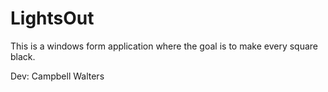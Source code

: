 # LightsOut

This is a windows form application where the goal is to make every square black.

Dev: Campbell Walters
